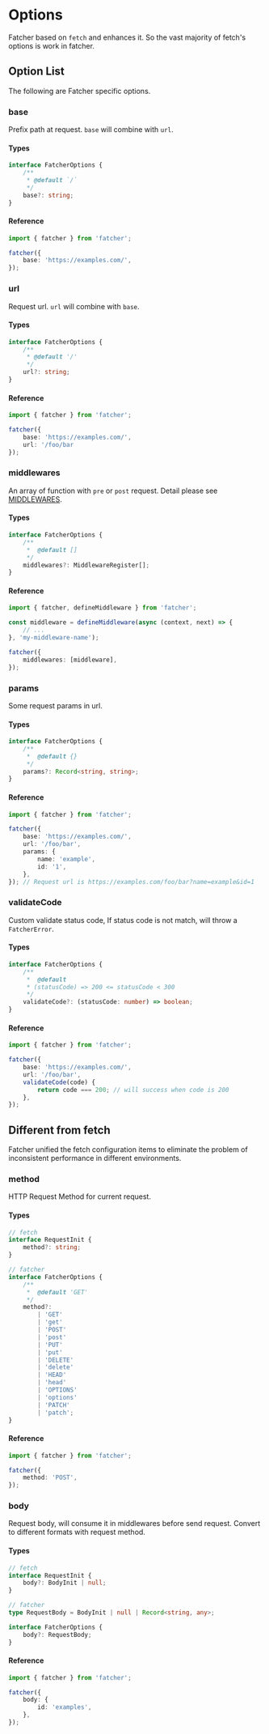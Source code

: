 # Options

Fatcher based on `fetch` and enhances it. So the vast majority of fetch's options is work in fatcher.

## Option List

The following are Fatcher specific options.

### base

Prefix path at request. `base` will combine with `url`.

#### Types

```ts
interface FatcherOptions {
    /**
     * @default `/`
     */
    base?: string;
}
```

#### Reference

```ts
import { fatcher } from 'fatcher';

fatcher({
    base: 'https://examples.com/',
});
```

### url

Request url. `url` will combine with `base`.

#### Types

```ts
interface FatcherOptions {
    /**
     * @default '/'
     */
    url?: string;
}
```

#### Reference

```ts
import { fatcher } from 'fatcher';

fatcher({
    base: 'https://examples.com/',
    url: '/foo/bar
});
```

### middlewares

An array of function with `pre` or `post` request. Detail please see [MIDDLEWARES](./MIDDLEWARES.md).

#### Types

```ts
interface FatcherOptions {
    /**
     *  @default []
     */
    middlewares?: MiddlewareRegister[];
}
```

#### Reference

```ts
import { fatcher, defineMiddleware } from 'fatcher';

const middleware = defineMiddleware(async (context, next) => {
    // ...
}, 'my-middleware-name');

fatcher({
    middlewares: [middleware],
});
```

### params

Some request params in url.

#### Types

```ts
interface FatcherOptions {
    /**
     *  @default {}
     */
    params?: Record<string, string>;
}
```

#### Reference

```ts
import { fatcher } from 'fatcher';

fatcher({
    base: 'https://examples.com/',
    url: '/foo/bar',
    params: {
        name: 'example',
        id: '1',
    },
}); // Request url is https://examples.com/foo/bar?name=example&id=1
```

### validateCode

Custom validate status code, If status code is not match, will throw a `FatcherError`.

#### Types

```ts
interface FatcherOptions {
    /**
     *  @default
     * (statusCode) => 200 <= statusCode < 300
     */
    validateCode?: (statusCode: number) => boolean;
}
```

#### Reference

```ts
import { fatcher } from 'fatcher';

fatcher({
    base: 'https://examples.com/',
    url: '/foo/bar',
    validateCode(code) {
        return code === 200; // will success when code is 200
    },
});
```

## Different from fetch

Fatcher unified the fetch configuration items to eliminate the problem of inconsistent performance in different environments.

### method

HTTP Request Method for current request.

#### Types

```ts
// fetch
interface RequestInit {
    method?: string;
}

// fatcher
interface FatcherOptions {
    /**
     *  @default 'GET'
     */
    method?:
        | 'GET'
        | 'get'
        | 'POST'
        | 'post'
        | 'PUT'
        | 'put'
        | 'DELETE'
        | 'delete'
        | 'HEAD'
        | 'head'
        | 'OPTIONS'
        | 'options'
        | 'PATCH'
        | 'patch';
}
```

#### Reference

```ts
import { fatcher } from 'fatcher';

fatcher({
    method: 'POST',
});
```

### body

Request body, will consume it in middlewares before send request. Convert to different formats with request method.

#### Types

```ts
// fetch
interface RequestInit {
    body?: BodyInit | null;
}

// fatcher
type RequestBody = BodyInit | null | Record<string, any>;

interface FatcherOptions {
    body?: RequestBody;
}
```

#### Reference

```ts
import { fatcher } from 'fatcher';

fatcher({
    body: {
        id: 'examples',
    },
});
```
